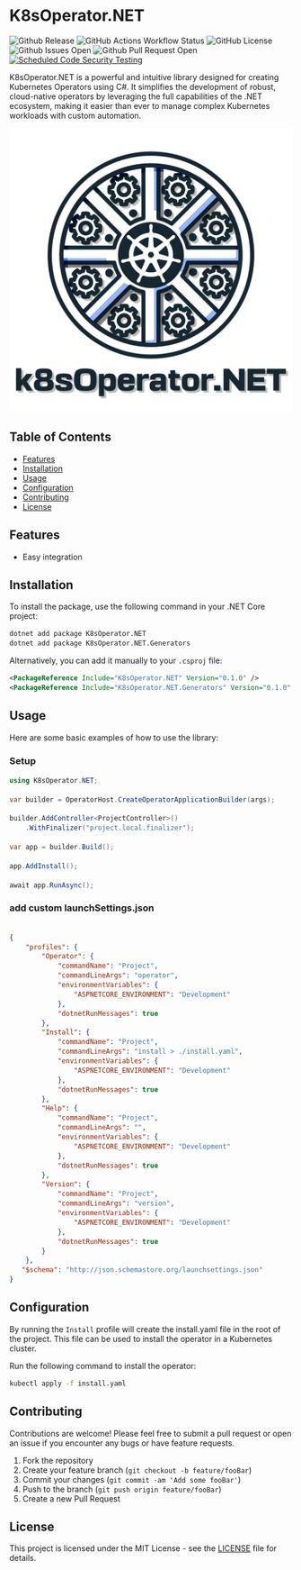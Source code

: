 # K8sOperator.NET

![Github Release](https://img.shields.io/github/v/release/pmdevers/K8sOperator.NET) 
![GitHub Actions Workflow Status](https://img.shields.io/github/actions/workflow/status/pmdevers/K8sOperator.NET/.github%2Fworkflows%2Fbuild-publish.yml) 
![GitHub License](https://img.shields.io/github/license/pmdevers/K8sOperator.NET) 
![Github Issues Open](https://img.shields.io/github/issues/pmdevers/K8sOperator.NET) 
![Github Pull Request Open](https://img.shields.io/github/issues-pr/pmdevers/K8sOperator.NET) 
[![Scheduled Code Security Testing](https://github.com/pmdevers/K8sOperator.NET/actions/workflows/security-analysis.yml/badge.svg?event=schedule)](https://github.com/pmdevers/K8sOperator.NET/actions/workflows/security-analysis.yml)


K8sOperator.NET is a powerful and intuitive library designed for creating Kubernetes Operators using C#. It simplifies the development of robust, cloud-native operators by leveraging the full capabilities of the .NET ecosystem, making it easier than ever to manage complex Kubernetes workloads with custom automation.

![Alt text](https://raw.githubusercontent.com/pmdevers/K8sOperator.NET/master/assets/logo.png "logo")

## Table of Contents

- [Features](#features)
- [Installation](#installation)
- [Usage](#usage)
- [Configuration](#configuration)
- [Contributing](#contributing)
- [License](#license)

## Features

- Easy integration

## Installation

To install the package, use the following command in your .NET Core project:

```bash
dotnet add package K8sOperator.NET
dotnet add package K8sOperator.NET.Generators
```

Alternatively, you can add it manually to your `.csproj` file:

```xml
<PackageReference Include="K8sOperator.NET" Version="0.1.0" />
<PackageReference Include="K8sOperator.NET.Generators" Version="0.1.0" />
```

## Usage

Here are some basic examples of how to use the library:

### Setup

```csharp
using K8sOperator.NET;

var builder = OperatorHost.CreateOperatorApplicationBuilder(args);

builder.AddController<ProjectController>()
    .WithFinalizer("project.local.finalizer");

var app = builder.Build();

app.AddInstall();

await app.RunAsync();

```

### add custom launchSettings.json

```json

{
    "profiles": {
        "Operator": {
            "commandName": "Project",
            "commandLineArgs": "operator",
            "environmentVariables": {
                "ASPNETCORE_ENVIRONMENT": "Development"
            },
            "dotnetRunMessages": true
        },
        "Install": {
            "commandName": "Project",
            "commandLineArgs": "install > ./install.yaml",
            "environmentVariables": {
                "ASPNETCORE_ENVIRONMENT": "Development"
            },
            "dotnetRunMessages": true
        },
        "Help": {
            "commandName": "Project",
            "commandLineArgs": "",
            "environmentVariables": {
                "ASPNETCORE_ENVIRONMENT": "Development"
            },
            "dotnetRunMessages": true
        },
        "Version": {
            "commandName": "Project",
            "commandLineArgs": "version",
            "environmentVariables": {
                "ASPNETCORE_ENVIRONMENT": "Development"
            },
            "dotnetRunMessages": true
        }
    },
   "$schema": "http://json.schemastore.org/launchsettings.json"
}

```

## Configuration

By running the `Install` profile will create the install.yaml file in the root of the project. This file can be used to install the operator in a Kubernetes cluster.

Run the following command to install the operator:
```bash
kubectl apply -f install.yaml
```


## Contributing

Contributions are welcome! Please feel free to submit a pull request or open an issue if you encounter any bugs or have feature requests.

1. Fork the repository
2. Create your feature branch (`git checkout -b feature/fooBar`)
3. Commit your changes (`git commit -am 'Add some fooBar'`)
4. Push to the branch (`git push origin feature/fooBar`)
5. Create a new Pull Request

## License

This project is licensed under the MIT License - see the [LICENSE](LICENSE.md) file for details.
